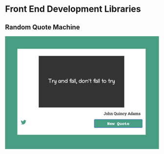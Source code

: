 # Front End Development Libraries

## Random Quote Machine

![Screenshot from the Random Quote Machine Site](/Random-Quote.png "Random Quote Machine Site")
